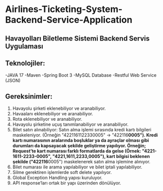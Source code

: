 # Airlines-Ticketing-System-Backend-Service-Application

## Havayolları Biletleme Sistemi Backend Servis Uygulaması
## Teknolojiler:

-JAVA 17
-Maven
-Spring Boot 3
-MySQL Database
-Restful Web Service (JSON)
## Gereksinimler:

1. Havayolu şirketi eklenebiliyor ve aranabiliyor.
2. Havaalanı eklenebiliyor ve aranabiliyor.
3. Rota eklenebiliyor ve aranabiliyor.
4. Havayolu şirketine uçuş tanımlanabiliyor ve aranabiliyor.
5. Bilet satın alınabiliyor:
   Satın alma işlemi sırasında kredi kartı bilgileri maskeleniyor. (Örneğin "4221161122330005" -> "422116******0005").
   Kredi kartı numarasının aralarında boşluklar ya da ayraçlar olması gibi durumları da kapsayacak şekilde geliştirme yapılıyor. Örneğin; 
   Request’te kart numarası farklı formatlarda da gelse (Örnek: "4221-1611-2233-0005", "4221,1611,2233,0005"), kart bilgisi beklenen şekilde ("422116******0005") maskelenerek satın alma işlemine alınıyor.
6. Bilet numarası ile arama yapılabiliyor ve bilet iptali yapılabiliyor.
7. Silme gerektiren işlemlerde soft delete yapılıyor.
8. Global Exception Handling yapısı kuruluyor.
9. API response’ları ortak bir yapı üzerinden dönülüyor.

